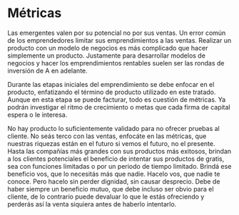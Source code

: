 # Métricas

Las emergentes valen por su potencial no por sus ventas. Un error común de los emprendedores limitar sus emprendimientos a las ventas. Realizar un producto con un modelo de negocios es más complicado que hacer simplemente un producto. Justamente para desarrollar modelos de negocios y hacer los emprendimientos rentables suelen ser las rondas de inversión de A en adelante.

Durante las etapas iniciales del emprendimiento se debe enfocar en el producto, enfatizando el término de producto utilizado en este tratado. Aunque en esta etapa se puede facturar, todo es cuestión de métricas. Ya podrán investigar el ritmo de crecimiento o metas que cada firma de capital espera o le interesa.

No hay producto lo suficientemente validado para no ofrecer pruebas al cliente. No seás terco con las ventas, enfocáte en las métricas, que nuestras riquezas están en el futuro si vemos el futuro, no el presente. Hasta las compañías más grandes con sus productos más exitosos, brindan a los clientes potenciales el beneficio de intentar sus productos de gratis, sea con funciones limitadas o por un periodo de tiempo limitado. Brindá ese beneficio vos, que lo necesitás más que nadie. Hacelo vos, que nadie te conoce. Pero hacelo sin perder dignidad, sin causar desprecio. Debe de haber siempre un beneficio mutuo, que debe incluso ser obvio para el cliente, de lo contrario puede devaluar lo que le estás ofreciendo y perderás así la venta siquiera antes de haberlo intentarlo.
